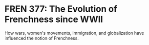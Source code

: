 # FREN 377: The Evolution of Frenchness since WWII

How wars, women's movements, immigration, and globalization have influenced the notion of Frenchness.